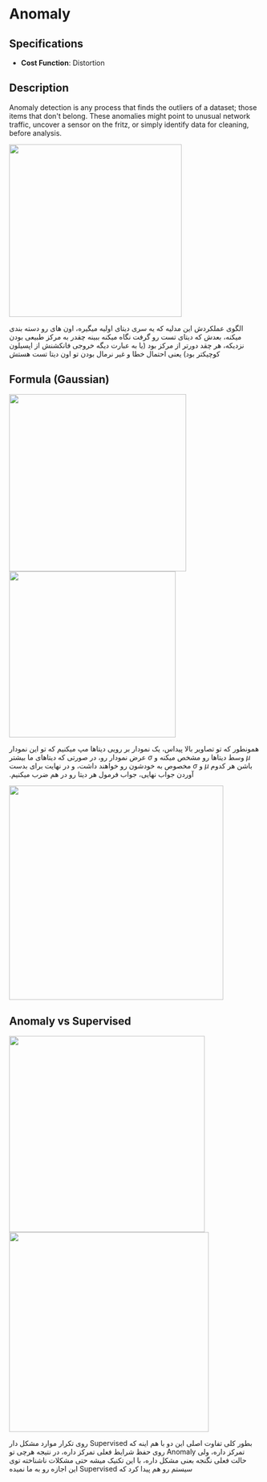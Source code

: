 # Anomaly

## Specifications

- **Cost Function**: Distortion

## Description

Anomaly detection is any process that finds the outliers of a dataset; those items that don't belong.
These anomalies might point to unusual network traffic, uncover a sensor on the fritz, or simply identify data for cleaning, before analysis.

<img src="image2.jpg" style="width:3.58719in" />

<span dir="rtl">الگوی عملکردش این مدلیه که یه سری دیتای اولیه میگیره، اون های رو دسته بندی میکنه، بعدش که دیتای تست رو گرفت نگاه میکنه ببینه چقدر به مرکز طبیعی بودن نزدیکه، هر چقد دورتر از مرکز بود (یا به عبارت دیگه خروجی فانکشنش از اپسیلون کوچیکتر بود) یعنی احتمال خطا و غیر نرمال بودن تو اون دیتا تست هستش</span>

## Formula (Gaussian)

<img src="image1.jpg" style="width:3.6744in" />

<img src="image6.jpg" style="width:3.45601in" />

<span dir="rtl">همونطور که تو تصاویر بالا پیداس، یک نمودار بر رویی دیتاها مپ میکنیم که تو این نمودار $\mu$ وسط دیتاها رو مشخص میکنه و $\sigma$ عرض نمودار رو، در صورتی که دیتاهای ما بیشتر باشن هر کدوم $\mu$ و $\sigma$ مخصوص به خودشون رو خواهند داشت، و در نهایت برای بدست آوردن جواب نهایی، جواب فرمول هر دیتا رو در هم ضرب میکنیم.</span>

<img src="image5.jpg" style="width:4.4477in" />

## Anomaly vs Supervised

<img src="image3.jpg" style="width:4.06573in" />

<img src="image4.jpg" style="width:4.14817in" />

<span dir="rtl">بطور کلی تفاوت اصلی این دو با هم اینه که Supervised روی تکرار موارد مشکل دار تمرکز داره، ولی Anomaly روی حفظ شرایط فعلی تمرکز داره، در نتیجه هرچی تو حالت فعلی نگنجه بعنی مشکل داره، با این تکنیک میشه حتی مشکلات ناشناخته توی سیستم رو هم پیدا کرد که Supervised این اجازه رو به ما نمیده</span>
